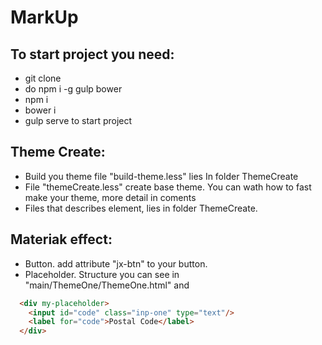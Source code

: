 MarkUp
======================


To start project you need: 
-----

* git clone
* do npm i -g gulp bower
* npm i
* bower i
* gulp serve to start project

Theme Create:
-----

* Build you theme file "build-theme.less" lies In folder ThemeCreate
* File "themeCreate.less" create base theme. You can wath how to fast make your theme, more detail in coments
* Files that describes element, lies in folder ThemeCreate.

Materiak effect:
-----

* Button. add attribute "jx-btn" to your button. 
* Placeholder. Structure you can see in "main/ThemeOne/ThemeOne.html" and
```html
  <div my-placeholder>
    <input id="code" class="inp-one" type="text"/>
    <label for="code">Postal Code</label>
  </div>
```
    


